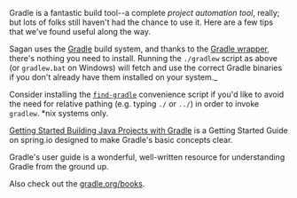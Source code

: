Gradle is a fantastic build tool--a complete _project automation tool_, really; but lots of folks still haven't had the chance to use it. Here are a few tips that we've found useful along the way.

Sagan uses the [Gradle](http://gradle.org) build system, and thanks to the [Gradle wrapper](http://www.gradle.org/docs/current/userguide/gradle_wrapper.html), there's nothing you need to install. Running the `./gradlew` script as above (or `gradlew.bat` on Windows) will fetch and use the correct Gradle binaries if you don't already have them installed on your system._

Consider installing the [`find-gradle`](https://github.com/cbeams/shell-scripts/blob/master/find-gradle) convenience script if you'd like to avoid the need for relative pathing (e.g. typing `./` or `../`) in order to invoke `gradlew`. *nix systems only.

[Getting Started Building Java Projects with Gradle](https://spring.io/guides/gs/gradle/) is a Getting Started Guide on spring.io designed to make Gradle's basic concepts clear.

Gradle's user guide is a wonderful, well-written resource for understanding Gradle from the ground up.

Also check out the [gradle.org/books](http://gradle.org/books).
